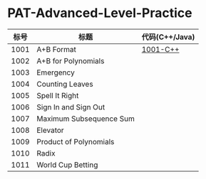 # PAT-Advanced-Level-Practice

|标号|标题                       |代码(C++/Java)|
|----|-------------------------|-------------|
|1001|A+B Format               | [1001-C++](./Answer/1001.cpp)            |
|1002|A+B for Polynomials      |             |
|1003|Emergency                |             |
|1004|Counting Leaves          |             |
|1005|Spell It Right           |             |
|1006|Sign In and Sign Out     |             |
|1007|Maximum Subsequence Sum  |             |
|1008|Elevator                 |             |
|1009|Product of Polynomials   |             |
|1010|Radix                    |             |
|1011|World Cup Betting        |             |
